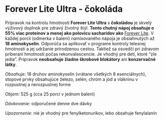 Forever Lite Ultra - čokoláda
=============================

Prípravok na kontrolu hmotnosti **Forever Lite Ultra** s **čokoládou** je skvelý
výživový doplnok pre zdravý životný štýl. **Tento chutný nápoj obsahuje o 55%
viac proteínov a menej ako polovicu sacharidov ako** [Forever
Lite](/produkty-FLP/forever-lite-k). V každej porcii (odmerka
v balení) namixovaného nápoja je obsiahnutých až **18 aminokyselín**. Odporúča
sa aplikovať v programe kontroly telesnej hmotnosti a jej udržanie prirodzenou
cestou. Taktiež sa osvedčí pri zdravom priberaní hmotnosti počas
rekonvalescencie. Je vhodný pre deti, ktoré “zle jedia”. Prípravok **neobsahuje
žiadne škrobové blokátory** ani **konzervačné látky**.

*Obsahuje:* 18 druhov aminokyselín (vrátane všetkých 8 esenciálnych), stopové
prvky obsahujúce železo, selén, chróm a jód a vlákninu v rozpustnej a
nerozpustnej forme

*Objem:* 525 g (cca 25 porcí v jednom balení)

*Dávkovanie:* odporučené denne dve dávky

*Upozornenie*: nie je vhodný pre fenylketonurikov, lebo obsahuje fenylalanín

